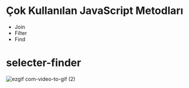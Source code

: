 



# Çok Kullanılan JavaScript Metodları

- Join
- Filter
- Find

# selecter-finder
![ezgif com-video-to-gif (2)](https://github.com/ORKUNYUCE/selecter-finder/assets/136272765/76b1af7a-bf8f-4bb0-8326-9fd17ab5543f)
